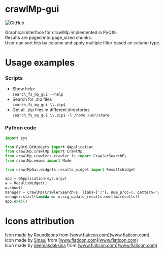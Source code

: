 # crawlMp-gui

![GitHub](https://img.shields.io/github/license/domarm-comat/crawlMpGui)

Graphical interface for crawlMp implemented in PyQt6.  
Results are paged into page_sized chunks.  
User can sort hits by column and apply multiple filter based on column type.

# Usage examples #

### Scripts ###

* Show help:  
  `search_fs_mp_gui --help`
* Search for .zip files  
  `search_fs_mp_gui \\.zip$`
* Get all .zip files in different directories  
  `search_fs_mp_gui \\.zip$ -l /home /usr/share`

### Python code ###

```python
import sys

from PyQt6.QtWidgets import QApplication
from crawlMp.crawlMp import CrawlMp
from crawlMp.crawlers.crawler_fs import CrawlerSearchFs
from crawlMp.enums import Mode

from crawlMpGui.widgets.results_widget import ResultsWidget

app = QApplication(sys.argv)
w = ResultsWidget()
w.show()
manager = CrawlMp(CrawlerSearchFs, links=["/"], num_proc=8, pattern="\.zip$", mode=Mode.EXTENDED)
manager.start(lambda m: w.sig_update_results.emit(m.results))
app.exec()
```

# Icons attribution

Icon made by [Roundicons](https://www.flaticon.com/authors/roundicons "Roundicons")
from [www.flaticon.com](www.flaticon.com)  
Icon made by [Smauj](https://www.flaticon.com/authors/Smauj "Smauj") from [www.flaticon.com](www.flaticon.com)  
Icon made by [deemakdaksina](https://www.flaticon.com/authors/deemakdaksina "deemakdaksina")
from [www.flaticon.com](www.flaticon.com)  